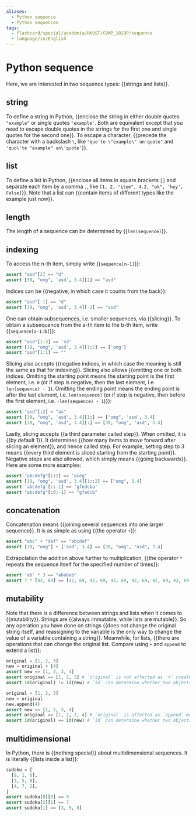 ```yaml
---
aliases:
  - Python sequence
  - Python sequences
tags:
  - flashcard/special/academia/HKUST/COMP_1029P/sequence
  - language/in/English
---
```


# Python sequence

Here, we are interested in two sequence types: {{strings and lists}}. <!--SR:!2024-02-21,16,290-->

## string

To define a string in Python, {{enclose the string in either double quotes `"example"` or single quotes `'example'`. Both are equivalent except that you need to escape double quotes in the strings for the first one and single quotes for the second one}}. To escape a character, {{precede the character with a backslash `\`, like `"quo'te \"example\" un'quote"` and `'quo\'te "example" un\'quote'`}}. <!--SR:!2024-02-21,16,290!2024-03-20,36,290-->

## list

To define a list in Python, {{enclose all items in square brackets `[]` and separate each item by a comma `,`, like `[1, 2, "item", 4.2, "ok", 'hey', False]`}}. Note that a list can {{contain items of different types like the example just now}}. <!--SR:!2024-04-13,54,310!2024-02-21,16,290-->

## length

The length of a sequence can be determined by {{`len(sequence)`}}. <!--SR:!2024-02-21,16,290-->

## indexing

To access the n-th item, simply write {{`sequence[n-1]`}}: <!--SR:!2024-04-14,55,310-->

```Python
assert "asd"[2] == "d"
assert [39, "omg", 'asd', 3.4][2] == "asd"
```

Indices can be {{negative, in which case it counts from the back}}: <!--SR:!2024-02-22,17,290-->

```Python
assert "asd"[-1] == "d"
assert [39, "omg", 'asd', 3.4][-2] == "asd"
```

One can obtain subsequences, i.e. smaller sequences, via {{slicing}}. To obtain a subsequence from the a-th item to the b-th item, write {{`sequence[a-1:b]`}}: <!--SR:!2024-04-11,52,310!2024-02-20,15,290-->

```Python
assert "asd"[1:3] == 'sd'
assert [39, "omg", 'asd', 3.4][1:2] == ['omg']
assert "asd"[1:1] == ""
```

Slicing also accepts {{negative indices, in which case the meaning is still the same as that for indexing}}. Slicing also allows {{omitting one or both indices. Omitting the starting point means the starting point is the first element, i.e. `0` (or if step is negative, then the last element, i.e. `len(sequence) - 1`). Omitting the ending point means the ending point is after the last element, i.e. `len(sequence)` (or if step is negative, then before the first element, i.e. `-len(sequence) - 1`)}}: <!--SR:!2024-04-12,53,310!2024-04-12,53,310-->

```Python
assert "asd"[:2] = "as"
assert [39, "omg", 'asd', 3.4][1:] == ["omg", 'asd', 3.4]
assert [39, "omg", 'asd', 3.4][:] == [39, "omg", 'asd', 3.4]
```

Lastly, slicing accepts {{a third parameter called step}}. When omitted, it is {{by default 1}}. It determines {{how many items to move forward after slicing an element}}, and hence called step. For example, setting step to 3 means {{every third element is sliced starting from the starting point}}. Negative steps are also allowed, which simply means {{going backwards}}. Here are some more examples: <!--SR:!2024-04-09,51,310!2024-02-21,16,290!2024-04-08,50,310!2024-04-02,46,290!2024-02-20,15,290-->

```Python
assert "abcdefg"[::2] == "aceg"
assert [39, "omg", 'asd', 3.4][1::2] == ["omg", 3.4]
assert 'abcdefg'[::-1] == 'gfedcba'
assert "abcdefg"[:0:-1] == "gfedcb"
```

## concatenation

Concatenation means {{joining several sequences into one larger sequence}}. It is as simple as using {{the operator `+`}}: <!--SR:!2024-02-22,17,290!2024-04-08,50,310-->

```Python
assert "abc" + "def" == "abcdef"
assert [39, "omg"] + ['asd', 3.4] == [39, "omg", "asd", 3.4]
```

Extrapolation the addition above further to multiplication, {{the operator `*` repeats the sequence itself for the specified number of times}}: <!--SR:!2024-04-14,56,310-->

```Python
assert 'ab' * 3 == "ababab"
assert 7 * [42, 69] == [42, 69, 42, 69, 42, 69, 42, 69, 42, 69, 42, 69, 42, 69]
```

## mutability

Note that there is a difference between strings and lists when it comes to {{mutability}}. Strings are {{always immutable, while lists are mutable}}. So any operation you have done on strings {{does not change the original string itself, and reassigning to the variable is the only way to change the value of a variable containing a string}}. Meanwhile, for lists, {{there are operations that can change the original list. Compare using `+` and `append` to extend a list}}: <!--SR:!2024-02-22,17,290!2024-02-22,17,290!2024-04-13,55,310!2024-02-20,15,290-->

```Python
original = [1, 2, 3]
new = original + [4]
assert new == [1, 2, 3, 4]
assert original == [1, 2, 3] # `original` is not affected as `+` creates a new list
assert id(original) != id(new) # `id` can determine whether two objects are the same object in memory

original = [1, 2, 3]
new = original
new.append(4)
assert new == [1, 2, 3, 4]
assert original == [1, 2, 3, 4] # `original` is affected as `append` modifies the original list
assert id(original) == id(new) # `id` can determine whether two objects are the same object in memory
```

## multidimensional

In Python, there is {{nothing special}} about multidimensional sequences. It is literally {{lists inside a list}}: <!--SR:!2024-02-20,15,290!2024-02-20,15,290-->

```Python
sudoku = [
  [9, 1, 6],
  [3, 5, 8],
  [4, 7, 2],
]
assert sudoku[0][0] == 9
assert sudoku[2][1] == 7
assert sudoku[1] == [3, 5, 8]
```
